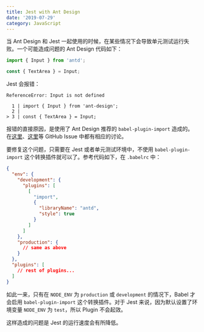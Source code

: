 ```yaml
---
title: Jest with Ant Design
date: '2019-07-29'
category: JavaScript
---
```


当 Ant Design 和 Jest 一起使用的时候，在某些情况下会导致单元测试运行失败。一个可能造成问题的 Ant Design 代码如下：

```javascript
import { Input } from 'antd';

const { TextArea } = Input;
```

Jest 会报错：

```plain
ReferenceError: Input is not defined

  1 | import { Input } from 'ant-design';
  2 |
> 3 | const { TextArea } = Input;
```

报错的直接原因，是使用了 Ant Design 推荐的 `babel-plugin-import` 造成的。在[这里](https://github.com/ant-design/babel-plugin-import/issues/172)、[这里](https://github.com/ant-design/babel-plugin-import/issues/189#issuecomment-445139343)等 GitHub Issue 中都有相应的讨论。

要修复这个问题，只需要在 Jest 或者单元测试环境中，不使用 `babel-plugin-import` 这个转换插件就可以了。参考代码如下，在 `.babelrc` 中：

```json
{
  "env": {
    "development": {
      "plugins": [
        [
          "import",
          {
            "libraryName": "antd",
            "style": true
          }
        ]
      ]
    },
    "production": {
      // same as above
    }
  },
  "plugins": [
    // rest of plugins...
  ]
}
```

如此一来，只有在 `NODE_ENV` 为 `production` 或 `development` 的情况下，Babel 才会启用 `babel-plugin-import` 这个转换插件。对于 Jest 来说，因为默认设置了环境变量 `NODE_ENV` 为 `test`，所以 Plugin 不会起效。

这样造成的问题是 Jest 的运行速度会有所降低。

